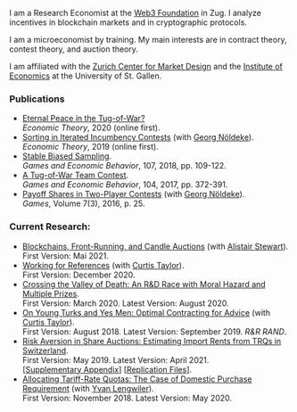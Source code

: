 I am a Research Economist at the [Web3 Foundation](https://web3.foundation/) in Zug. I analyze incentives in blockchain markets and in cryptographic protocols.

I am a microeconomist by training. My main interests are in contract theory, contest theory, and auction theory.

I am affiliated with the [Zurich Center for Market Design](https://www.marketdesign.uzh.ch) and the [Institute of Economics](https://fgn.unisg.ch) at the University of St. Gallen.


### Publications
- [Eternal Peace in the Tug-of-War?](https://doi.org/10.1007/s00199-020-01287-9)  
*Economic Theory*, 2020 (online first).
- [Sorting in Iterated Incumbency Contests](https://doi.org/10.1007/s00199-019-01205-8) (with [Georg Nöldeke](https://sites.google.com/site/georgnoldeke/)).  
*Economic Theory*, 2019 (online first).
- [Stable Biased Sampling](https://doi.org/10.1016/j.geb.2017.11.006).  
*Games and Economic Behavior*, 107, 2018, pp. 109-122.
- [A Tug-of-War Team Contest](https://doi.org/10.1016/j.geb.2017.04.013).  
*Games and Economic Behavior*, 104, 2017, pp. 372-391.
- [Payoff Shares in Two-Player Contests](http://www.mdpi.com/2073-4336/7/3/25/pdf) (with [Georg Nöldeke](https://sites.google.com/site/georgnoldeke/)).  
*Games*, Volume 7(3), 2016, p. 25.


### Current Research:
- [Blockchains, Front-Running, and Candle Auctions](https://ssrn.com/abstract=3846363) (with [Alistair Stewart](https://research.web3.foundation/en/latest/team_members/alistair.html)).  
First Version: Mai 2021.
- [Working for References](https://ssrn.com/abstract=3746426) (with [Curtis Taylor](http://people.duke.edu/~crtaylor/)).  
First Version: December 2020.
- [Crossing the Valley of Death: An R&D Race with Moral Hazard and Multiple Prizes](http://ssrn.com/abstract=3564033).  
First Version: March 2020. Latest Version: August 2020.  
- [On Young Turks and Yes Men: Optimal Contracting for Advice](https://dx.doi.org/10.2139/ssrn.3229927) (with [Curtis Taylor](http://people.duke.edu/~crtaylor/)).  
 First Version: August 2018. Latest Version: September 2019. *R&R RAND*.   
- [Risk Aversion in Share Auctions: Estimating Import Rents from TRQs in Switzerland](https://papers.ssrn.com/sol3/papers.cfm?abstract_id=3397027).  
First Version: May 2019. Latest Version: April 2021.   
[[Supplementary Appendix](https://samuelhaefner.github.io/SupplementaryAppendix.pdf)] [[Replication Files](https://github.com/SamuelHaefner/RiskAversionInShareAuctions)].  
- [Allocating Tariff-Rate Quotas: The Case of Domestic Purchase Requirement](https://dx.doi.org/10.2139/ssrn.3293534) (with [Yvan Lengwiler](https://wwz.unibas.ch/en/lengwiler/)).  
 First Version: November 2018. Latest Version: May 2020. 

<!--
### Teaching
- *Introduction to Game Theory* (B.Sc.).  
University of Zurich. Fall terms 2017-18. 
- *Contract Theory* (M.Sc.).  
University of Basel. Spring terms 2014-15, 16, 18. 
- *Contest Theory* (M.Sc., "Ökonomische Theorie der Wettkämpfe'',  in German).  
University of Basel. Fall terms 2011-12, 14-15, 17-18. 
- *Insurance Economics* (B.Sc., "Versicherungsökonomie'', in German).  
University of Basel. Spring terms 2015-16, 18-19.
- *Microeconomics II* (B.Sc., "Mikroökonomik II", in German, tutoring only).  
University of St. Gallen. Fall term 2020.
-->
